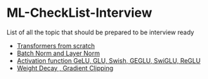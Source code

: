# ML-CheckList-Interview
List of all the topic that should be prepared to be interview ready


* [Transformers from scratch](https://peterbloem.nl/blog/transformers)
* [Batch Norm and Layer Norm](https://www.pinecone.io/learn/batch-layer-normalization/)
* [Activation function GeLU, GLU, Swish, GEGLU, SwiGLU, ReGLU ](https://medium.com/@tariqanwarph/activation-function-and-glu-variants-for-transformer-models-a4fcbe85323f)
* [Weight Decay , Gradient Clipping](https://towardsdatascience.com/this-thing-called-weight-decay-a7cd4bcfccab)
